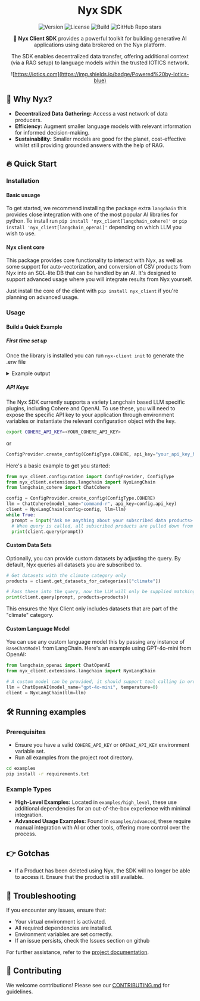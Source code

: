 <div align="center">

# Nyx SDK

![Version](https://img.shields.io/badge/version-0.0.8-blue) 
![License](https://img.shields.io/badge/License-Apache%202.0-yellow.svg)
![Build](https://github.com/Iotic-Labs/nyx-sdk/actions/workflows/pr_check.yaml/badge.svg?branch=main)
![GitHub Repo stars](https://img.shields.io/github/stars/Iotic-Labs/nyx-sdk)


🌟 **Nyx Client SDK** provides a powerful toolkit for building generative AI applications using data brokered on the Nyx platform. 

The SDK enables decentralized data transfer, offering additional context (via a RAG setup) to language models within the trusted IOTICS network.

![https://iotics.com](https://img.shields.io/badge/Powered%20by-Iotics-blue)
</div>

## 🤔 Why Nyx?

- **Decentralized Data Gathering:** Access a vast network of data producers.
- **Efficiency:** Augment smaller language models with relevant information for informed decision-making.
- **Sustainability:** Smaller models are good for the planet, cost-effective whilst still providing grounded answers with the help of RAG.

## 🔥 Quick Start

### Installation
#### Basic usuage
To get started, we recommend installing the package extra `langchain` this provides close integration with one of the 
most popular AI libraries for python. To install run `pip install 'nyx_client[langchain_cohere]'` or `pip install 'nyx_client[langchain_openai]'`
depending on which LLM you wish to use.

#### Nyx client core
This package provides core functionality to interact with Nyx, as well as some support for auto-vectorization, and
conversion of CSV products from Nyx into an SQL-lite DB that can be handled by an AI. It's designed to support advanced usage
where you will integrate results from Nyx yourself.

Just install the core of the client with
`pip install nyx_client`
if you're planning on advanced usage. 

### Usage

#### Build a Quick Example

##### First time set up
Once the library is installed you can run `nyx-client init` to generate the .env file

<details>
<summary>Example output</summary>

```commandline
#### Generated by utils.generate_config.py - do not edit manually
DID_USER_DID=did:iotics:iotDJ1ftN8LM6WUKZp1Zo8Ha1dkm8yyQvFAx
DID_AGENT_DID=did:iotics:iotZ7kSUpmAcAjdVzKKF4JUmC42tBPG7JRoQ
DID_AGENT_KEY_NAME="#agent-competent_hello"
DID_AGENT_NAME="#agent-competent_hello"
DID_AGENT_SECRET=54d1338492578c1d2c0cffb077f9242bd3824cbe0ce9f55e7b70ee38bcebdc9d
HOST_VERIFY_SSL=true # Set to false for development
####

NYX_URL=<ENTER URL>
NYX_USERNAME=<ENTER USERNAME>
NYX_EMAIL=<ENTER EMAIL>
NYX_PASSWORD=<ENTER PASSWORD>
```
</details>

##### API Keys

The Nyx SDK currently supports a variety Langchain based LLM specific plugins, including Cohere and OpenAI.
To use these, you will need to expose the specific API key to your application through environment variables or instantiate the relevant configuration object
with the key.

```bash
export COHERE_API_KEY=<YOUR_COHERE_API_KEY>
```
or
```python
ConfigProvider.create_config(ConfigType.COHERE, api_key="your_api_key_here")
```

Here's a basic example to get you started:

```python
from nyx_client.configuration import ConfigProvider, ConfigType
from nyx_client.extensions.langchain import NyxLangChain
from langchain_cohere import ChatCohere

config = ConfigProvider.create_config(ConfigType.COHERE)
llm = ChatCohere(model_name="command-r", api_key=config.api_key)
client = NyxLangChain(config=config, llm=llm)
while True:
  prompt = input("Ask me anything about your subscribed data products> ")
  # When query is called, all subscribed products are pulled down from Nyx and supplied to the LLM.
  print(client.query(prompt))
```

#### Custom Data Sets

Optionally, you can provide custom datasets by adjusting the query. By default, Nyx queries all datasets you are subscribed to.

```python
# Get datasets with the climate category only
products = client.get_datasets_for_categories(["climate"])

# Pass these into the query, now the LLM will only be supplied matching products
print(client.query(prompt, products=products))
```

This ensures the Nyx Client only includes datasets that are part of the "climate" category.

#### Custom Language Model

You can use any custom language model this by passing any instance of `BaseChatModel` from LangChain. 
Here's an example using GPT-4o-mini from OpenAI:

```python
from langchain_openai import ChatOpenAI
from nyx_client.extensions.langchain import NyxLangChain

# A custom model can be provided, it should support tool calling in order to handle CSV files from NYX
llm = ChatOpenAI(model_name="gpt-4o-mini", temperature=0)
client = NyxLangChain(llm=llm)
```

## 🛠️ Running examples

### Prerequisites

- Ensure you have a valid `COHERE_API_KEY` or `OPENAI_API_KEY` environment variable set.
- Run all examples from the project root directory.

```bash
cd examples
pip install -r requirements.txt
```

### Example Types

- **High-Level Examples:** Located in `examples/high_level`, these use additional dependencies for an out-of-the-box experience with minimal integration.
- **Advanced Usage Examples:** Found in `examples/advanced`, these require manual integration with AI or other tools, offering more control over the process.

## 👉 Gotchas

- If a Product has been deleted using Nyx, the SDK will no longer be able to access it. Ensure that the product is still available.

## 🐞 Troubleshooting

If you encounter any issues, ensure that:

- Your virtual environment is activated.
- All required dependencies are installed.
- Environment variables are set correctly.
- If an issue persists, check the Issues section on github

For further assistance, refer to the [project documentation](https://github.com/Iotic-Labs/nyx-sdk/tree/main/docs).

## 🤝 Contributing

We welcome contributions! Please see our [CONTRIBUTING.md](https://github.com/Iotic-Labs/nyx-sdk/blob/main/CONTRIBUTING.md) for guidelines.

